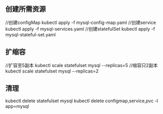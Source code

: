 ## 创建所需资源

//创建configMap
kubectl apply -f mysql-config-map.yaml
//创建service
kubectl apply -f mysql-services.yaml
//创建statefulSet
kubectl apply -f mysql-stateful-set.yaml


## 扩缩容

//扩容至5副本
kubectl scale statefulset mysql  --replicas=5
//缩容只2副本
kubectl scale statefulset mysql  --replicas=2


## 清理
kubectl delete statefulset mysql
kubectl delete configmap,service,pvc -l app=mysql